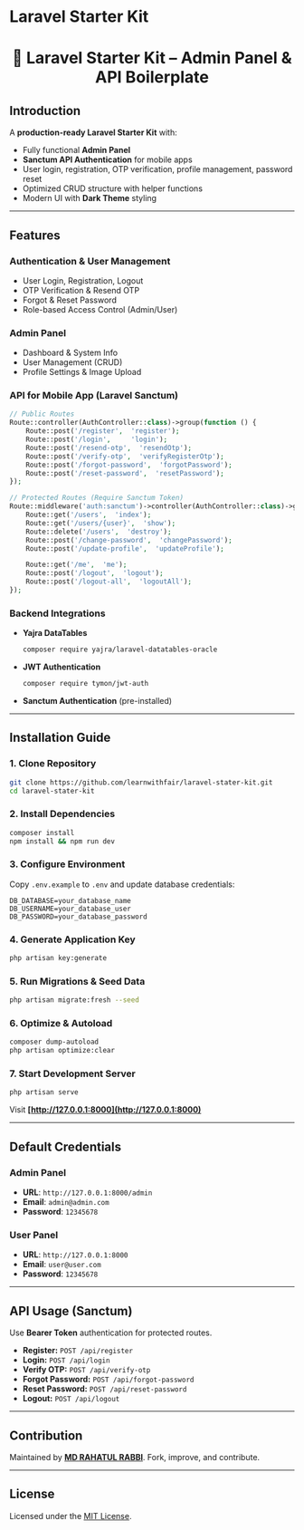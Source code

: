 # Laravel Starter Kit

<p align="center">
  <h1 align="center">🚀 Laravel Starter Kit – Admin Panel & API Boilerplate</h1>
</p>

## Introduction

A **production-ready Laravel Starter Kit** with:

* Fully functional **Admin Panel**
* **Sanctum API Authentication** for mobile apps
* User login, registration, OTP verification, profile management, password reset
* Optimized CRUD structure with helper functions
* Modern UI with **Dark Theme** styling

---

## Features

### Authentication & User Management

* User Login, Registration, Logout
* OTP Verification & Resend OTP
* Forgot & Reset Password
* Role-based Access Control (Admin/User)

### Admin Panel

* Dashboard & System Info
* User Management (CRUD)
* Profile Settings & Image Upload

### API for Mobile App (Laravel Sanctum)

```php
// Public Routes
Route::controller(AuthController::class)->group(function () {
    Route::post('/register',  'register');
    Route::post('/login',     'login');
    Route::post('/resend-otp',  'resendOtp');
    Route::post('/verify-otp',  'verifyRegisterOtp');
    Route::post('/forgot-password',  'forgotPassword');
    Route::post('/reset-password',  'resetPassword');
});

// Protected Routes (Require Sanctum Token)
Route::middleware('auth:sanctum')->controller(AuthController::class)->group(function () {
    Route::get('/users',  'index');
    Route::get('/users/{user}',  'show');
    Route::delete('/users',  'destroy');
    Route::post('/change-password',  'changePassword');
    Route::post('/update-profile',  'updateProfile');

    Route::get('/me',  'me');
    Route::post('/logout',  'logout');
    Route::post('/logout-all',  'logoutAll');
});
```

### Backend Integrations

* **Yajra DataTables**

  ```bash
  composer require yajra/laravel-datatables-oracle
  ```
* **JWT Authentication**

  ```bash
  composer require tymon/jwt-auth
  ```
* **Sanctum Authentication** (pre-installed)

---

## Installation Guide

### 1. Clone Repository

```bash
git clone https://github.com/learnwithfair/laravel-stater-kit.git
cd laravel-stater-kit
```

### 2. Install Dependencies

```bash
composer install
npm install && npm run dev
```

### 3. Configure Environment

Copy `.env.example` to `.env` and update database credentials:

```env
DB_DATABASE=your_database_name
DB_USERNAME=your_database_user
DB_PASSWORD=your_database_password
```

### 4. Generate Application Key

```bash
php artisan key:generate
```

### 5. Run Migrations & Seed Data

```bash
php artisan migrate:fresh --seed
```

### 6. Optimize & Autoload

```bash
composer dump-autoload
php artisan optimize:clear
```

### 7. Start Development Server

```bash
php artisan serve
```

Visit **[http://127.0.0.1:8000](http://127.0.0.1:8000)**

---

## Default Credentials

### Admin Panel

* **URL**: `http://127.0.0.1:8000/admin`
* **Email**: `admin@admin.com`
* **Password**: `12345678`

### User Panel

* **URL**: `http://127.0.0.1:8000`
* **Email**: `user@user.com`
* **Password**: `12345678`

---

## API Usage (Sanctum)

Use **Bearer Token** authentication for protected routes.

* **Register:** `POST /api/register`
* **Login:** `POST /api/login`
* **Verify OTP:** `POST /api/verify-otp`
* **Forgot Password:** `POST /api/forgot-password`
* **Reset Password:** `POST /api/reset-password`
* **Logout:** `POST /api/logout`

---

## Contribution

Maintained by **[MD RAHATUL RABBI](https://github.com/learnwithfair)**.
Fork, improve, and contribute.

---

## License

Licensed under the [MIT License](LICENSE).
